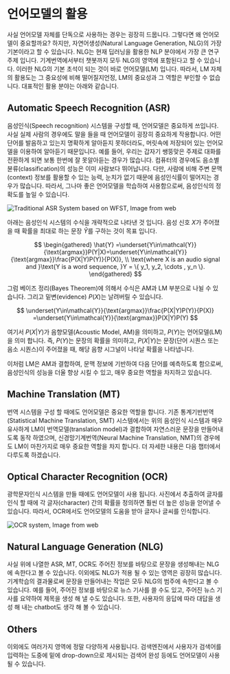 # 언어모델의 활용

사실 언어모델 자체를 단독으로 사용하는 경우는 굉장히 드뭅니다. 그렇다면 왜 언어모델이 중요할까요? 하지만, 자연어생성(Natural Language Generation, NLG)의 가장 기본이라고 할 수 있습니다. NLG는 현재 딥러닝을 활용한 NLP 분야에서 가장 큰 연구주제 입니다. 기계번역에서부터 챗봇까지 모두 NLG의 영역에 포함된다고 할 수 있습니다. 이러한 NLG의 기본 초석이 되는 것이 바로 언어모델(LM) 입니다. 따라서, LM 자체의 활용도는 그 중요성에 비해 떨어질지언정, LM의 중요성과 그 역할은 부인할 수 없습니다. 대표적인 활용 분야는 아래와 같습니다.

## Automatic Speech Recognition (ASR)

음성인식(Speech recognition) 시스템을 구성할 때, 언어모델은 중요하게 쓰입니다. 사실 실제 사람의 경우에도 말을 들을 때 언어모델이 굉장히 중요하게 작용합니다. 어떤 단어를 발음하고 있는지 명확하게 알아듣지 못하더라도, 머릿속에 저장되어 있는 언어모델을 이용하여 알아듣기 때문입니다. 예를 들어, 우리는 갑자기 쌩뚱맞은 주제로 대화를 전환하게 되면 보통 한번에 잘 못알아듣는 경우가 많습니다. 컴퓨터의 경우에도 음소별 뷴류(classification)의 성능은 이미 사람보다 뛰어납니다. 다만, 사람에 비해 주변 문맥(context) 정보를 활용할 수 있는 능력, 눈치가 없기 때문에 음성인식률이 떨어지는 경우가 많습니다. 따라서, 그나마 좋은 언어모델을 학습하여 사용함으로써, 음성인식의 정확도를 높일 수 있습니다.

![Traditional ASR System based on WFST, Image from web](https://www.esat.kuleuven.be/psi/spraak/demo/Recog/lvr_scheme.gif)

아래는 음성인식 시스템의 수식을 개략적으로 나타낸 것 입니다. 음성 신호 $X$가 주어졌을 때 확률을 최대로 하는 문장 $\hat{Y}$를 구하는 것이 목표 입니다.

$$
\begin{gathered}
\hat{Y} =\underset{Y\in\mathcal{Y}}{\text{argmax}}P(Y|X)=\underset{Y\in\mathcal{Y}}{\text{argmax}}\frac{P(X|Y)P(Y)}{P(X)}, \\
\text{where X is an audio signal and }\text{Y is a word sequence, }Y = \{ y_1, y_2, \cdots , y_n \}.
\end{gathered}
$$

그럼 베이즈 정리(Bayes Theorem)에 의해서 수식은 AM과 LM 부분으로 나뉠 수 있습니다. 그리고 밑변(evidence) $P(X)$는 날려버릴 수 있습니다.

$$
\underset{Y\in\mathcal{Y}}{\text{argmax}}\frac{P(X|Y)P(Y)}{P(X)} =\underset{Y\in\mathcal{Y}}{\text{argmax}}P(X|Y)P(Y)
$$

여기서 $P(X|Y)$가 음향모델(Acoustic Model, AM)을 의미하고, $P(Y)$는 언어모델(LM)을 의미 합니다. 즉, $P(Y)$는 문장의 확률을 의미하고, $P(X|Y)$는 문장(단어 시퀀스 또는 음소 시퀀스)이 주어졌을 때, 해당 음향 시그널이 나타날 확률을 나타냅니다.

이처럼 LM은 AM과 결합하여, 문맥 정보에 기반하여 다음 단어를 예측하도록 함으로써, 음성인식의 성능을 더울 향상 시킬 수 있고, 매우 중요한 역할을 차지하고 있습니다.

## Machine Translation (MT)

번역 시스템을 구성 할 때에도 언어모델은 중요한 역할을 합니다. 기존 통계기반번역(Statistical Machine Translation, SMT) 시스템에서는 위의 음성인식 시스템과 매우 유사하게 LM이 번역모델(translation model)과 결합하여 자연스러운 문장을 만들어내도록 동작 하였으며, 신경망기계번역(Neural Machine Translation, NMT)의 경우에도 LM이 마찬가지로 매우 중요한 역할을 차지 합니다. 더 자세한 내용은 다음 챕터에서 다루도록 하겠습니다.

## Optical Character Recognition (OCR)

광학문자인식 시스템을 만들 때에도 언어모델이 사용 됩니다. 사진에서 추출하여 글자를 인식 할 때에 각 글자(character) 간의 확률을 정의하면 훨씬 더 높은 성능을 얻어낼 수 있습니다. 따라서, OCR에서도 언어모델의 도움을 받아 글자나 글씨를 인식합니다.

![OCR system, Image from web](https://doi.ieeecomputersociety.org/cms/Computer.org/dl/trans/tp/2013/10/figures/ttp20131024131.gif)

## Natural Language Generation (NLG)

사실 위에 나열한 ASR, MT, OCR도 주어진 정보를 바탕으로 문장을 생성해내는 NLG에 속한다고 볼 수 있습니다. 이외에도 NLG가 적용 될 수 있는 영역은 굉장히 많습니다. 기계학습의 결과물로써 문장을 만들어내는 작업은 모두 NLG의 범주에 속한다고 볼 수 있습니다. 예를 들어, 주어진 정보를 바탕으로 뉴스 기사를 쓸 수도 있고, 주어진 뉴스 기사를 요약하여 제목을 생성 해 낼 수도 있습니다. 또한, 사용자의 응답에 따라 대답을 생성 해 내는 chatbot도 생각 해 볼 수 있습니다.

## Others

이외에도 여러가지 영역에 정말 다양하게 사용됩니다. 검색엔진에서 사용자가 검색어를 입력하는 도중에 밑에 drop-down으로 제시되는 검색어 완성 등에도 언어모델이 사용 될 수 있습니다.
